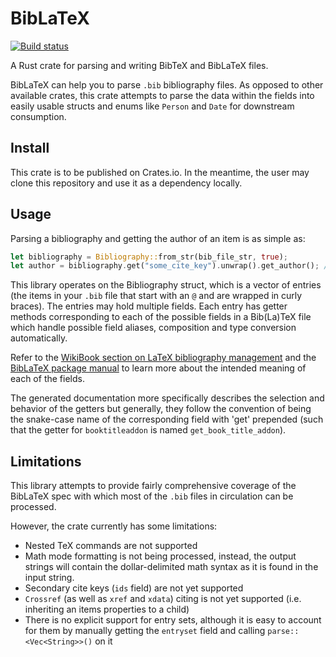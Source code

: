 # BibLaTeX

[![Build status](https://github.com/typst/biblatex/workflows/Continuous%20integration/badge.svg)](https://github.com/typst/biblatex/actions)

A Rust crate for parsing and writing BibTeX and BibLaTeX files.

BibLaTeX can help you to parse `.bib` bibliography files.
As opposed to other available crates, this crate attempts to parse the data
within the fields into easily usable structs and enums like `Person` and `Date`
for downstream consumption.

## Install

This crate is to be published on Crates.io.
In the meantime, the user may clone this repository and use it as a dependency locally.

## Usage

Parsing a bibliography and getting the author of an item is as simple as:

```rust
let bibliography = Bibliography::from_str(bib_file_str, true);
let author = bibliography.get("some_cite_key").unwrap().get_author(); // Returns an Result<Person, anyhow::Error>
```

This library operates on the Bibliography struct, which is a vector of entries
(the items in your `.bib` file that start with an `@` and are wrapped in curly
braces).
The entries may hold multiple fields.
Each entry has getter methods corresponding to each of the possible fields in
a Bib(La)TeX file which handle possible field aliases, composition and type
conversion automatically.

Refer to the [WikiBook section on LaTeX bibliography management](https://en.wikibooks.org/wiki/LaTeX/Bibliography_Management)
and the [BibLaTeX package manual](http://ctan.ebinger.cc/tex-archive/macros/latex/contrib/biblatex/doc/biblatex.pdf)
to learn more about the intended meaning of each of the fields.

The generated documentation more specifically describes the selection and
behavior of the getters but generally, they follow the convention of being the
snake-case name of the corresponding field with 'get' prepended
(such that the getter for `booktitleaddon` is named `get_book_title_addon`).

## Limitations

This library attempts to provide fairly comprehensive coverage of the BibLaTeX
spec with which most of the `.bib` files in circulation can be processed.

However, the crate currently has some limitations:

- Nested TeX commands are not supported
- Math mode formatting is not being processed, instead, the output strings will
  contain the dollar-delimited math syntax as it is found in the input string.
- Secondary cite keys (`ids` field) are not yet supported
- `Crossref` (as well as `xref` and `xdata`) citing is not yet supported (i.e.
  inheriting an items properties to a child)
- There is no explicit support for entry sets, although it is easy to account
  for them by manually getting the `entryset` field and calling
  `parse::<Vec<String>>()` on it